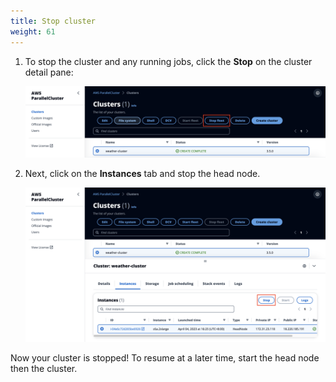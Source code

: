 ```yaml
---
title: Stop cluster
weight: 61
--- 
```


1. To stop the cluster and any running jobs, click the **Stop** on the cluster detail pane:

    ![Stop cluster - cluster](/static/images/7-cleanup-stopcluster.png)

2. Next, click on the **Instances** tab and stop the head node.

    ![Stop cluster - head node](/static/images/7-cleanup-stopheadnode.png)

Now your cluster is stopped! To resume at a later time, start the head node then the cluster.

